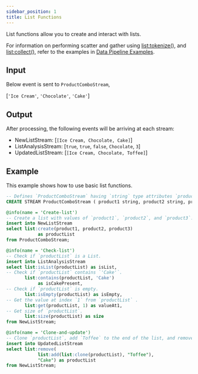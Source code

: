 ```yaml
---
sidebar_position: 1
title: List Functions
---
```


List functions allow you to create and interact with lists.

For information on performing scatter and gather using [list:tokenize()](tokenize.md), and [list:collect()](collect.md), refer to the examples in [Data Pipeline Examples](../../../examples/data-pipelines.md).

## Input

Below event is sent to `ProductComboStream`,

[`'Ice Cream'`, `'Chocolate'`, `'Cake'`]

## Output

After processing, the following events will be arriving at each stream:

- NewListStream: [`[Ice Cream, Chocolate, Cake]`]
- ListAnalysisStream: [`true`, `true`, `false`, `Chocolate`, `3`]
- UpdatedListStream: [`[Ice Cream, Chocolate, Toffee]`]

## Example

This example shows how to use basic list functions.

```sql
-- Defines `ProductComboStream` having `string` type attributes `product1`, `product2`, and `product3`.
CREATE STREAM ProductComboStream ( product1 string, product2 string, product3 string);

@info(name = 'Create-list')
-- Create a list with values of `product1`, `product2`, and `product3`.
insert into NewListStream
select list:create(product1, product2, product3)
            as productList
from ProductComboStream;

@info(name = 'Check-list')
-- Check if `productList` is a List.
insert into ListAnalysisStream
select list:isList(productList) as isList,
-- Check if `productList` contains `'Cake'`.
       list:contains(productList, 'Cake')
            as isCakePresent,
-- Check if `productList` is empty.
       list:isEmpty(productList) as isEmpty,
-- Get the value at index `1` from `productList` .
       list:get(productList, 1) as valueAt1,
-- Get size of `productList`.
       list:size(productList) as size
from NewListStream;

@info(name = 'Clone-and-update')
-- Clone `productList`, add `Toffee` to the end of the list, and remove `Cake` from the list.
insert into UpdatedListStream
select list:remove(
            list:add(list:clone(productList), "Toffee"),
            "Cake") as productList
from NewListStream;
```

<DocCardList />
